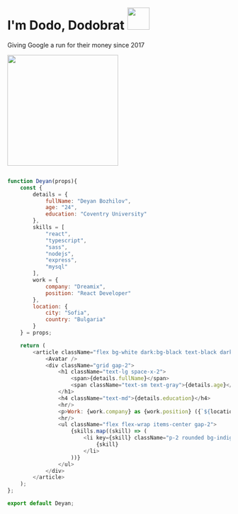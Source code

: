 # I'm Dodo, Dodobrat <img src="https://media.giphy.com/media/TdvgwNdoIY9Ncl2D4d/giphy.gif" height="50">

Giving Google a run for their money since 2017

<img src="https://media.giphy.com/media/eoxomXXVL2S0E/source.gif" height="250">

```js

function Deyan(props){
	const {
		details = {
			fullName: "Deyan Bozhilov",
			age: "24",
			education: "Coventry University"
		},
		skills = [
			"react", 
			"typescript", 
			"sass", 
			"nodejs", 
			"express", 
			"mysql" 
		],
		work = {
			company: "Dreamix",
			position: "React Developer"
		},
		location: {
			city: "Sofia",
			country: "Bulgaria"
		}
	} = props;

    return (
		<article className="flex bg-white dark:bg-black text-black dark:text-white rounded p-4 md:p-2 shadow-sm">
			<Avatar />
			<div className="grid gap-2">
				<h1 className="text-lg space-x-2">
					<span>{details.fullName}</span> 
					<span className="text-sm text-gray">{details.age}</span>
				</h1>
				<h4 className="text-md">{details.education}</h4>
				<hr/>
				<p>Work: {work.company} as {work.position} ({`${location.city}, ${location.country}`})</p>
				<hr/>
				<ul className="flex flex-wrap items-center gap-2">
					{skills.map((skill) => (
						<li key={skill} className="p-2 rounded bg-indigo-500 text-white cursor-pointer select-none">
							{skill}
						</li>
					))}
				</ul>
			</div>
		</article>
	);
};

export default Deyan;

```
